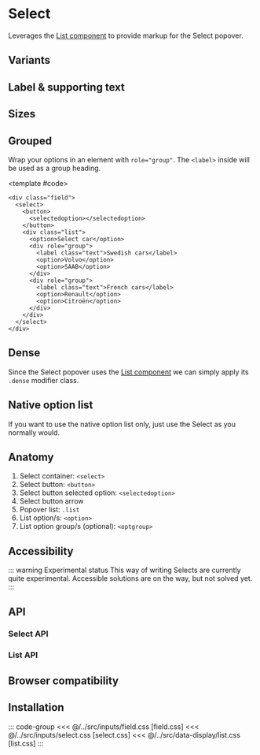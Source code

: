 <script setup>
	import Example from "../../.vitepress/theme/app/components/Example.vue"
	import Baseline from "../../.vitepress/theme/app/components/Baseline.vue"
</script>

# Select

Leverages the [List component](/components/data-display/list) to provide markup for the Select popover.

## Variants

<Example row>
<template #example>
<div class="field">
<select>
  <button>
    <selectedoption></selectedoption>
  </button>
  <div class="list">
   <option>Outlined (default)</option>
    <option>Option Two</option>
    <option>Option Three</option>
  </div>
</select>
</div>

<div class="field filled">
<select>
  <button>
    <selectedoption></selectedoption>
  </button>
  <div class="list">
   <option>Filled</option>
    <option>Option Two</option>
    <option>Option Three</option>
  </div>
</select>
</div>
</template>
<template #code>

```html{1,14}
<div class="field">
  <select>
    <button>
      <selectedoption></selectedoption>
    </button>
    <div class="list">
      <option>Outlined (default)</option>
      <option>Option Two</option>
      <option>Option Three</option>
    </div>
  </select>
</div>

<div class="field filled">
  <select>
    <!--  -->
  </select>
</div>
```

</template>
</Example>

## Label & supporting text

<Example row>
<template #example>
<label class="field">
<span class="label">Label</span>
<select>
  <button>
    <selectedoption></selectedoption>
  </button>
  <div class="list">
  <option value="">-</option>
   <option>Outlined (default)</option>
    <option>Option Two</option>
    <option>Option Three</option>
  </div>
</select>
</label>

<label class="field filled">
<span class="label">Label</span>
<select>
  <button>
    <selectedoption></selectedoption>
  </button>
  <div class="list">
  <option value="">-</option>
   <option>Filled</option>
    <option>Option Two</option>
    <option>Option Three</option>
  </div>
</select>
</label>
</template>
<template #code>

```html{1,14}
<div class="field">
  <select>
    <button>
      <selectedoption></selectedoption>
    </button>
    <div class="list">
      <option>Outlined (default)</option>
      <option>Option Two</option>
      <option>Option Three</option>
    </div>
  </select>
</div>

<div class="field filled">
  <select>
    <!--  -->
  </select>
</div>
```

</template>
</Example>

## Sizes

<Example row>
<template #example>
<div class="field small">
<select>
  <button>
    <selectedoption></selectedoption>
  </button>
  <div class="list">
   <option>Small</option>
    <option>Option Two</option>
    <option>Option Three</option>
  </div>
</select>
</div>
<div class="field">
<select>
  <button>
    <selectedoption></selectedoption>
  </button>
  <div class="list">
   <option>Default</option>
    <option>Option Two</option>
    <option>Option Three</option>
  </div>
</select>
</div>
</template>
<template #code>

```html{1}
<div class="field small">
  <select>
    <!--  -->
  </select>
</div>
```

</template>
</Example>

## Grouped

Wrap your options in an element with `role="group"`. The `<label>` inside will be used as a group heading.

<Example row>
<template #example>
<div class="field">
<select>
  <button>
    <selectedoption></selectedoption>
  </button>
  <div class="list">
  <option>Select car</option>
   <div role="group">
   <label>Swedish cars</label>
    <option>Volvo</option>
    <option>SAAB</option>
   </div>
   <div role="group">
   <label>French cars</label>
    <option>Renault</option>
    <option>Citroën</option>
   </div>
  </div>
</select>
</div>
</template>

<template #code>

```html{8,9,12-14,17}
<div class="field">
  <select>
    <button>
      <selectedoption></selectedoption>
    </button>
    <div class="list">
      <option>Select car</option>
      <div role="group">
        <label class="text">Swedish cars</label>
        <option>Volvo</option>
        <option>SAAB</option>
      </div>
      <div role="group">
        <label class="text">French cars</label>
        <option>Renault</option>
        <option>Citroën</option>
      </div>
    </div>
  </select>
</div>
```

</template>
</Example>

## Dense

Since the Select popover uses the [List component](/components/data-display/list) we can simply apply its `.dense` modifier class.

<Example row>
<template #example>
<div class="field">
<select>
  <button>
    <selectedoption></selectedoption>
  </button>
  <div class="list dense">
    <option>Dense</option>
    <option>Dense Two</option>
    <option>Dense Three</option>
  </div>
</select>
</div>
</template>
<template #code>

```html{6}
<div class="field">
  <select>
    <button>
      <selectedoption></selectedoption>
    </button>
    <div class="list dense">
      <option>Dense</option>
      <option>Dense Two</option>
      <option>Dense Three</option>
    </div>
  </select>
</div>
```

</template>
</Example>

<style scoped>
  .anatomy {
    display: grid;
    gap: 6px;
    outline: var(--_anatomy-border-gray);
    outline-offset: 4px;

    & > * {
      outline: var(--_anatomy-border-red);
    }

    button:after {
      outline: var(--_anatomy-border-red);
      outline-offset: 2px;
    }
  }
</style>

## Native option list

If you want to use the native option list only, just use the Select as you normally would.

<Example row>
<template #example>
<div class="field">
  <select>
    <option>Outlined (default)</option>
    <option>Option Two</option>
    <option>Option Three</option>
  </select>
</div>

<div class="field filled">
  <select>
    <option>Filled</option>
    <option>Option Two</option>
    <option>Option Three</option>
  </select>
</div>

<label class="field">
  <span class="label">Label</span>
  <select>
    <option value="">-</option>
    <option>Option</option>
    <option>Option</option>
  </select>
    <span class="supporting-text">Supporting text</span>
</label>

<label class="field filled">
  <span class="label">Label</span>
  <select>
    <option value="">-</option>
    <option>Option</option>
    <option>Option</option>
  </select>
    <span class="supporting-text">Supporting text</span>
</label>
</template>
<template #code>

```html
<div class="field">
  <select>
    <option>Outlined (default)</option>
    <option>Option Two</option>
    <option>Option Three</option>
  </select>
</div>

<label class="field">
  <span class="label">Label</span>
  <select>
    <option value="">-</option>
    <option>Option</option>
    <option>Option</option>
  </select>
  <span class="supporting-text">Supporting text</span>
</label>
```

</template>
</Example>

## Anatomy

1. Select container: `<select>`
2. Select button: `<button>`
3. Select button selected option: `<selectedoption>`
4. Select button arrow
5. Popover list: `.list`
6. List option/s: `<option>`
7. List option group/s (optional): `<optgroup>`

<Example column>
<template #example>
<div class="anatomy" style="margin: 0 auto;">
<div class="field">
<select>
  <button class="anatomy">
    <selectedoption></selectedoption>
  </button>
  <div class="list">
   <option>Option One</option>
  </div>
</select>
</div>
<div class="list">
   <option checked>Option One</option>
    <option>Option Two</option>
    <option>Option Three</option>
  </div>
</div>
</template>
</Example>

## Accessibility

::: warning Experimental status
This way of writing Selects are currently quite experimental. Accessible solutions are on the way, but not solved yet.
:::

## API

### Select API

<!--@include: ./select-api.md -->

### List API

<!--@include: ../data-display/list-api.md -->

## Browser compatibility

<Baseline :ids="['light-dark', 'color-mix']" />

## Installation

::: code-group
<<< @/../src/inputs/field.css [field.css]
<<< @/../src/inputs/select.css [select.css]
<<< @/../src/data-display/list.css [list.css]
:::
